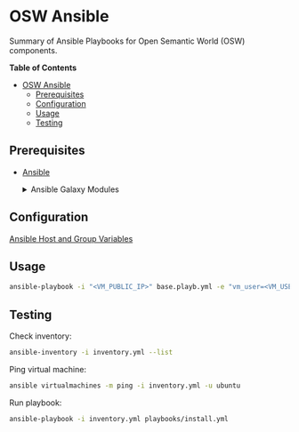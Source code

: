 # OSW Ansible

Summary of Ansible Playbooks for Open Semantic World (OSW) components.

<!-- vscode-markdown-toc -->
<!-- markdownlint-disable-next-line MD036 -->
**Table of Contents**

- [OSW Ansible](#osw-ansible)
  - [Prerequisites](#prerequisites)
  - [Configuration](#configuration)
  - [Usage](#usage)
  - [Testing](#testing)

## Prerequisites

- [Ansible](https://docs.ansible.com/ansible/latest/installation_guide/intro_installation.html)

    <details>
    <summary>Ansible Galaxy Modules</summary>

    To install the required Ansible Galaxy Modules after Ansible installation, run the following commands:

    ```bash
    ansible-galaxy install geerlingguy.docker geerlingguy.pip kwoodson.yedit
    ```

    ```bash
    ansible-galaxy collection install community.docker
    ```

    </details>

## Configuration

[Ansible Host and Group Variables](https://docs.ansible.com/ansible/latest/user_guide/intro_inventory.html#group-variables)

## Usage

<!-- Run the following command to install the base OSW components: -->

```bash
ansible-playbook -i "<VM_PUBLIC_IP>" base.playb.yml -e "vm_user=<VM_USER_NAME>"
```

## Testing

Check inventory:

```bash
ansible-inventory -i inventory.yml --list
```

Ping virtual machine:

```bash
ansible virtualmachines -m ping -i inventory.yml -u ubuntu
```

Run playbook:

```bash
ansible-playbook -i inventory.yml playbooks/install.yml
```
